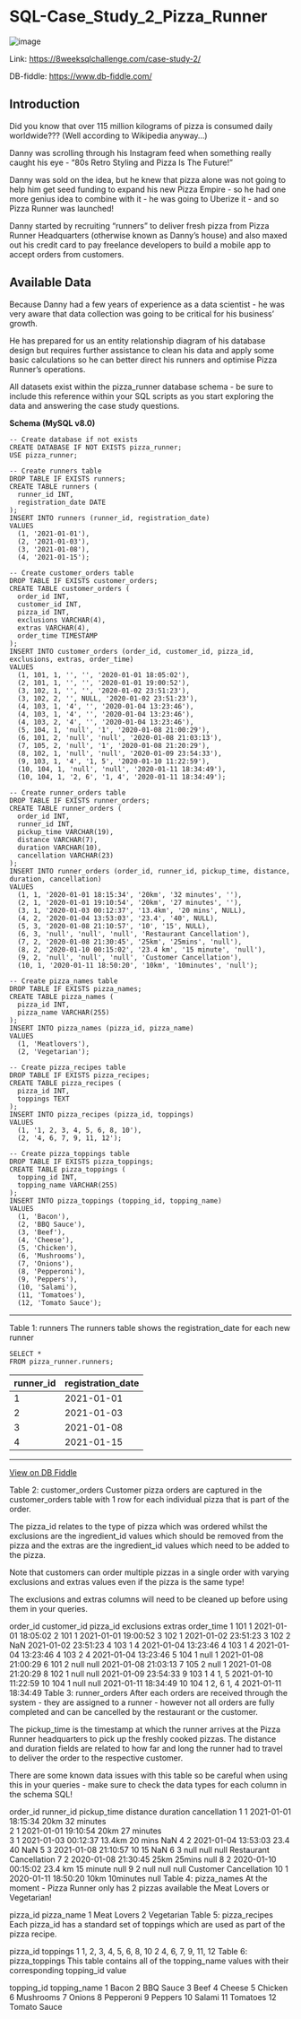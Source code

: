 # SQL-Case_Study_2_Pizza_Runner

![image](https://github.com/e19931107/SQL-Case_Study_2_Pizza_Runner/assets/50692450/46618e9e-a4fe-4132-a51d-fe052611148a)

Link: https://8weeksqlchallenge.com/case-study-2/

DB-fiddle: https://www.db-fiddle.com/


## Introduction
Did you know that over 115 million kilograms of pizza is consumed daily worldwide??? (Well according to Wikipedia anyway…)

Danny was scrolling through his Instagram feed when something really caught his eye - “80s Retro Styling and Pizza Is The Future!”

Danny was sold on the idea, but he knew that pizza alone was not going to help him get seed funding to expand his new Pizza Empire - so he had one more genius idea to combine with it - he was going to Uberize it - and so Pizza Runner was launched!

Danny started by recruiting “runners” to deliver fresh pizza from Pizza Runner Headquarters (otherwise known as Danny’s house) and also maxed out his credit card to pay freelance developers to build a mobile app to accept orders from customers.

## Available Data
Because Danny had a few years of experience as a data scientist - he was very aware that data collection was going to be critical for his business’ growth.

He has prepared for us an entity relationship diagram of his database design but requires further assistance to clean his data and apply some basic calculations so he can better direct his runners and optimise Pizza Runner’s operations.

All datasets exist within the pizza_runner database schema - be sure to include this reference within your SQL scripts as you start exploring the data and answering the case study questions.

**Schema (MySQL v8.0)**

    -- Create database if not exists
    CREATE DATABASE IF NOT EXISTS pizza_runner;
    USE pizza_runner;
    
    -- Create runners table
    DROP TABLE IF EXISTS runners;
    CREATE TABLE runners (
      runner_id INT,
      registration_date DATE
    );
    INSERT INTO runners (runner_id, registration_date)
    VALUES
      (1, '2021-01-01'),
      (2, '2021-01-03'),
      (3, '2021-01-08'),
      (4, '2021-01-15');
    
    -- Create customer_orders table
    DROP TABLE IF EXISTS customer_orders;
    CREATE TABLE customer_orders (
      order_id INT,
      customer_id INT,
      pizza_id INT,
      exclusions VARCHAR(4),
      extras VARCHAR(4),
      order_time TIMESTAMP
    );
    INSERT INTO customer_orders (order_id, customer_id, pizza_id, exclusions, extras, order_time)
    VALUES
      (1, 101, 1, '', '', '2020-01-01 18:05:02'),
      (2, 101, 1, '', '', '2020-01-01 19:00:52'),
      (3, 102, 1, '', '', '2020-01-02 23:51:23'),
      (3, 102, 2, '', NULL, '2020-01-02 23:51:23'),
      (4, 103, 1, '4', '', '2020-01-04 13:23:46'),
      (4, 103, 1, '4', '', '2020-01-04 13:23:46'),
      (4, 103, 2, '4', '', '2020-01-04 13:23:46'),
      (5, 104, 1, 'null', '1', '2020-01-08 21:00:29'),
      (6, 101, 2, 'null', 'null', '2020-01-08 21:03:13'),
      (7, 105, 2, 'null', '1', '2020-01-08 21:20:29'),
      (8, 102, 1, 'null', 'null', '2020-01-09 23:54:33'),
      (9, 103, 1, '4', '1, 5', '2020-01-10 11:22:59'),
      (10, 104, 1, 'null', 'null', '2020-01-11 18:34:49'),
      (10, 104, 1, '2, 6', '1, 4', '2020-01-11 18:34:49');
    
    -- Create runner_orders table
    DROP TABLE IF EXISTS runner_orders;
    CREATE TABLE runner_orders (
      order_id INT,
      runner_id INT,
      pickup_time VARCHAR(19),
      distance VARCHAR(7),
      duration VARCHAR(10),
      cancellation VARCHAR(23)
    );
    INSERT INTO runner_orders (order_id, runner_id, pickup_time, distance, duration, cancellation)
    VALUES
      (1, 1, '2020-01-01 18:15:34', '20km', '32 minutes', ''),
      (2, 1, '2020-01-01 19:10:54', '20km', '27 minutes', ''),
      (3, 1, '2020-01-03 00:12:37', '13.4km', '20 mins', NULL),
      (4, 2, '2020-01-04 13:53:03', '23.4', '40', NULL),
      (5, 3, '2020-01-08 21:10:57', '10', '15', NULL),
      (6, 3, 'null', 'null', 'null', 'Restaurant Cancellation'),
      (7, 2, '2020-01-08 21:30:45', '25km', '25mins', 'null'),
      (8, 2, '2020-01-10 00:15:02', '23.4 km', '15 minute', 'null'),
      (9, 2, 'null', 'null', 'null', 'Customer Cancellation'),
      (10, 1, '2020-01-11 18:50:20', '10km', '10minutes', 'null');
    
    -- Create pizza_names table
    DROP TABLE IF EXISTS pizza_names;
    CREATE TABLE pizza_names (
      pizza_id INT,
      pizza_name VARCHAR(255)
    );
    INSERT INTO pizza_names (pizza_id, pizza_name)
    VALUES
      (1, 'Meatlovers'),
      (2, 'Vegetarian');
    
    -- Create pizza_recipes table
    DROP TABLE IF EXISTS pizza_recipes;
    CREATE TABLE pizza_recipes (
      pizza_id INT,
      toppings TEXT
    );
    INSERT INTO pizza_recipes (pizza_id, toppings)
    VALUES
      (1, '1, 2, 3, 4, 5, 6, 8, 10'),
      (2, '4, 6, 7, 9, 11, 12');
    
    -- Create pizza_toppings table
    DROP TABLE IF EXISTS pizza_toppings;
    CREATE TABLE pizza_toppings (
      topping_id INT,
      topping_name VARCHAR(255)
    );
    INSERT INTO pizza_toppings (topping_id, topping_name)
    VALUES
      (1, 'Bacon'),
      (2, 'BBQ Sauce'),
      (3, 'Beef'),
      (4, 'Cheese'),
      (5, 'Chicken'),
      (6, 'Mushrooms'),
      (7, 'Onions'),
      (8, 'Pepperoni'),
      (9, 'Peppers'),
      (10, 'Salami'),
      (11, 'Tomatoes'),
      (12, 'Tomato Sauce');
    

---

Table 1: runners
The runners table shows the registration_date for each new runner

    SELECT *
    FROM pizza_runner.runners;

| runner_id | registration_date |
| --------- | ----------------- |
| 1         | 2021-01-01        |
| 2         | 2021-01-03        |
| 3         | 2021-01-08        |
| 4         | 2021-01-15        |

---

[View on DB Fiddle](https://www.db-fiddle.com/f/7VcQKQwsS3CTkGRFG7vu98/2320)






Table 2: customer_orders
Customer pizza orders are captured in the customer_orders table with 1 row for each individual pizza that is part of the order.

The pizza_id relates to the type of pizza which was ordered whilst the exclusions are the ingredient_id values which should be removed from the pizza and the extras are the ingredient_id values which need to be added to the pizza.

Note that customers can order multiple pizzas in a single order with varying exclusions and extras values even if the pizza is the same type!

The exclusions and extras columns will need to be cleaned up before using them in your queries.

order_id	customer_id	pizza_id	exclusions	extras	order_time
1	101	1	 	 	2021-01-01 18:05:02
2	101	1	 	 	2021-01-01 19:00:52
3	102	1	 	 	2021-01-02 23:51:23
3	102	2	 	NaN	2021-01-02 23:51:23
4	103	1	4	 	2021-01-04 13:23:46
4	103	1	4	 	2021-01-04 13:23:46
4	103	2	4	 	2021-01-04 13:23:46
5	104	1	null	1	2021-01-08 21:00:29
6	101	2	null	null	2021-01-08 21:03:13
7	105	2	null	1	2021-01-08 21:20:29
8	102	1	null	null	2021-01-09 23:54:33
9	103	1	4	1, 5	2021-01-10 11:22:59
10	104	1	null	null	2021-01-11 18:34:49
10	104	1	2, 6	1, 4	2021-01-11 18:34:49
Table 3: runner_orders
After each orders are received through the system - they are assigned to a runner - however not all orders are fully completed and can be cancelled by the restaurant or the customer.

The pickup_time is the timestamp at which the runner arrives at the Pizza Runner headquarters to pick up the freshly cooked pizzas. The distance and duration fields are related to how far and long the runner had to travel to deliver the order to the respective customer.

There are some known data issues with this table so be careful when using this in your queries - make sure to check the data types for each column in the schema SQL!

order_id	runner_id	pickup_time	distance	duration	cancellation
1	1	2021-01-01 18:15:34	20km	32 minutes	 
2	1	2021-01-01 19:10:54	20km	27 minutes	 
3	1	2021-01-03 00:12:37	13.4km	20 mins	NaN
4	2	2021-01-04 13:53:03	23.4	40	NaN
5	3	2021-01-08 21:10:57	10	15	NaN
6	3	null	null	null	Restaurant Cancellation
7	2	2020-01-08 21:30:45	25km	25mins	null
8	2	2020-01-10 00:15:02	23.4 km	15 minute	null
9	2	null	null	null	Customer Cancellation
10	1	2020-01-11 18:50:20	10km	10minutes	null
Table 4: pizza_names
At the moment - Pizza Runner only has 2 pizzas available the Meat Lovers or Vegetarian!

pizza_id	pizza_name
1	Meat Lovers
2	Vegetarian
Table 5: pizza_recipes
Each pizza_id has a standard set of toppings which are used as part of the pizza recipe.

pizza_id	toppings
1	1, 2, 3, 4, 5, 6, 8, 10
2	4, 6, 7, 9, 11, 12
Table 6: pizza_toppings
This table contains all of the topping_name values with their corresponding topping_id value

topping_id	topping_name
1	Bacon
2	BBQ Sauce
3	Beef
4	Cheese
5	Chicken
6	Mushrooms
7	Onions
8	Pepperoni
9	Peppers
10	Salami
11	Tomatoes
12	Tomato Sauce

